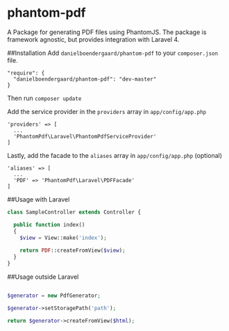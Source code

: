 phantom-pdf
===========

A Package for generating PDF files using PhantomJS. The package is framework agnostic, but provides integration with Laravel 4.

##Installation
Add `danielboendergaard/phantom-pdf` to your `composer.json` file.

````
"require": {
  "danielboendergaard/phantom-pdf": "dev-master"
}
````

Then run `composer update`

Add the service provider in the `providers` array in `app/config/app.php`
````
'providers' => [
  ...
  'PhantomPdf\Laravel\PhantomPdfServiceProvider'
]
````

Lastly, add the facade to the `aliases` array in `app/config/app.php` (optional)
````
'aliases' => [
  ...
  'PDF' => 'PhantomPdf\Laravel\PDFFacade'
]
````

##Usage with Laravel
````php
class SampleController extends Controller {

  public function index()
  {
    $view = View::make('index');
    
    return PDF::createFromView($view);
  }
}
````

##Usage outside Laravel

````php

$generator = new PdfGenerator;

$generator->setStoragePath('path');

return $generator->createFromView($html);

````